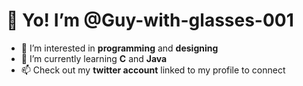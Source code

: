 # 👋 Yo! I’m @Guy-with-glasses-001

- 👀 I’m interested in **programming** and **designing**
- 🌱 I’m currently learning **C** and **Java**
- 📫 Check out my **twitter account** linked to my profile to connect

<!---
Guy-with-glasses-001/Guy-with-glasses-001 is a ✨ special ✨ repository because its `README.md` (this file) appears on your GitHub profile.
You can click the Preview link to take a look at your changes.
--->

